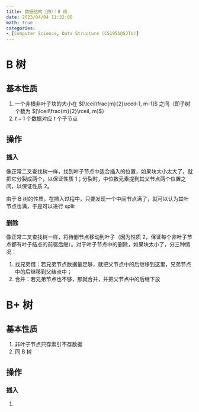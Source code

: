 ```yaml
---
title: 数据结构（四）：B 树
date: 2023/04/04 11:32:00
math: true
categories:
- [Computer Science, Data Structure (CS1951@SJTU)]
---
```

# B 树
## 基本性质
1. 一个非根非叶子块的大小在 $[\lceil\frac{m}{2}\rceil-1, m-1]$ 之间（即子树个数为 $[\lceil\frac{m}{2}\rceil, m]$）
2. $t-1$ 个数据对应 $t$ 个子节点

## 操作
### 插入
像正常二叉查找树一样，找到叶子节点中适合插入的位置，如果块大小太大了，就把它分裂成两个，以保证性质 1；分裂时，中位数元素提到其父节点两个位置之间，以保证性质 2。

由于 B 树的性质，在插入过程中，只要发现一个中间节点满了，就可以认为其叶节点也满，于是可以进行 split

### 删除
像正常二叉查找树一样，将待删节点移动到叶子（因为性质 2，保证每个非叶子节点都有叶子结点的前驱后继）。对于叶子节点中的删除，如果块太小了，分三种情况：
1. 找兄弟借：若兄弟节点数据量足够，就把父节点中的后继移到这里，兄弟节点中的后继移到父结点中；
2. 合并：若兄弟节点也不够，那就合并，并把父节点中的后继下放

# B+ 树
## 基本性质
1. 非叶子节点只存索引不存数据
2. 同 B 树

## 操作
### 插入
1. 
